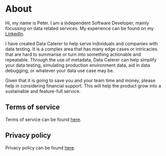 # About

Hi, my name is Peter. I am a independent Software Developer, mainly focussing on data related services. My experience
can be found on my [LinkedIn](https://www.linkedin.com/in/peter-flook-bbb20ab2/).

I have created Data Caterer to help serve individuals and companies with data testing. It is a complex area that has
many edge cases or intricacies that are hard to summarise or turn into something actionable and repeatable. Through the
use of metadata, Data Caterer can help simplify your data testing, simulating production environment data, aid in data
debugging, or whatever your data use case may be.
  
Given that it is going to save you and your team time and money, please help in considering financial support. This will
help the product grow into a sustainable and feature-full service.

## Terms of service

Terms of service can be found [here](legal/terms-of-service.md).

## Privacy policy

Privacy policy can be found [here](legal/privacy-policy.md).
